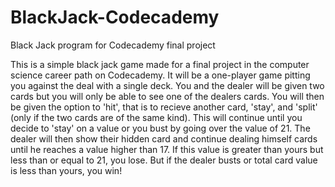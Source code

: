# BlackJack-Codecademy
Black Jack program for Codecademy final project

This is a simple black jack game made for a final project in the computer science career path on Codecademy.
It will be a one-player game pitting you against the deal with a single deck.
You and the dealer will be given two cards but you will only be able to see one of the dealers cards.
You will then be given the option to 'hit', that is to recieve another card, 'stay', and 'split' (only if the two cards are of the same kind).
This will continue until you decide to 'stay' on a value or you bust by going over the value of 21.
The dealer will then show their hidden card and continue dealing himself cards until he reaches a value higher than 17. If this value is greater than yours but less than or equal to 21, you lose. But if the dealer busts or total card value is less than yours, you win!
